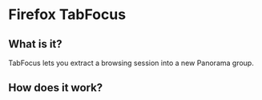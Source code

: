 Firefox TabFocus
================

What is it?
-----------

TabFocus lets you extract a browsing session into a new Panorama group.

How does it work?
-----------------



